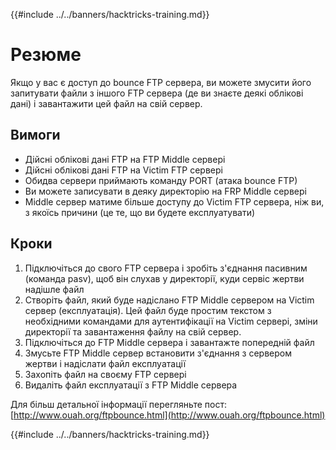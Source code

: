 {{#include ../../banners/hacktricks-training.md}}


# Резюме

Якщо у вас є доступ до bounce FTP сервера, ви можете змусити його запитувати файли з іншого FTP сервера \(де ви знаєте деякі облікові дані\) і завантажити цей файл на свій сервер.

## Вимоги

- Дійсні облікові дані FTP на FTP Middle сервері
- Дійсні облікові дані FTP на Victim FTP сервері
- Обидва сервери приймають команду PORT \(атака bounce FTP\)
- Ви можете записувати в деяку директорію на FRP Middle сервері
- Middle сервер матиме більше доступу до Victim FTP сервера, ніж ви, з якоїсь причини \(це те, що ви будете експлуатувати\)

## Кроки

1. Підключіться до свого FTP сервера і зробіть з'єднання пасивним \(команда pasv\), щоб він слухав у директорії, куди сервіс жертви надішле файл
2. Створіть файл, який буде надіслано FTP Middle сервером на Victim сервер \(експлуатація\). Цей файл буде простим текстом з необхідними командами для аутентифікації на Victim сервері, зміни директорії та завантаження файлу на свій сервер.
3. Підключіться до FTP Middle сервера і завантажте попередній файл
4. Змусьте FTP Middle сервер встановити з'єднання з сервером жертви і надіслати файл експлуатації
5. Захопіть файл на своєму FTP сервері
6. Видаліть файл експлуатації з FTP Middle сервера

Для більш детальної інформації перегляньте пост: [http://www.ouah.org/ftpbounce.html](http://www.ouah.org/ftpbounce.html)


{{#include ../../banners/hacktricks-training.md}}
